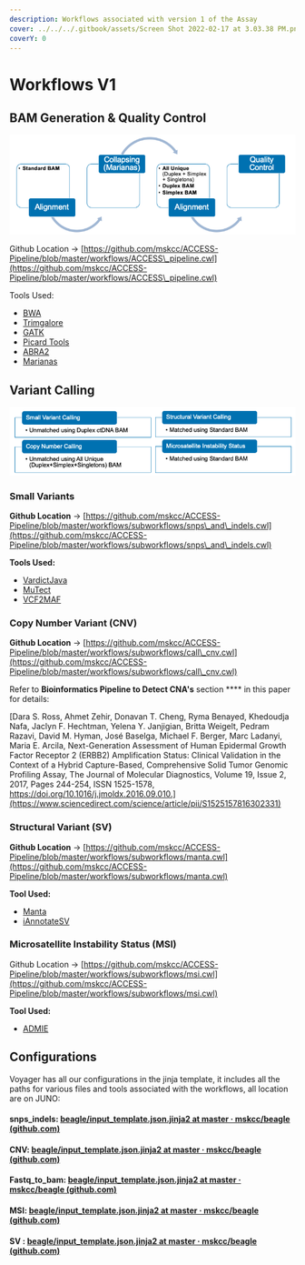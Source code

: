 ```yaml
---
description: Workflows associated with version 1 of the Assay
cover: ../../../.gitbook/assets/Screen Shot 2022-02-17 at 3.03.38 PM.png
coverY: 0
---
```


# Workflows V1

## BAM Generation & Quality Control

![Overview of the BAM Generation and Quality Control workflow](<../../../.gitbook/assets/Screen Shot 2022-02-16 at 1.21.11 PM.png>)

Github Location -> [https://github.com/mskcc/ACCESS-Pipeline/blob/master/workflows/ACCESS\_pipeline.cwl](https://github.com/mskcc/ACCESS-Pipeline/blob/master/workflows/ACCESS\_pipeline.cwl)

Tools Used:

* [BWA](https://github.com/lh3/bwa)
* [Trimgalore](https://github.com/FelixKrueger/TrimGalore)
* [GATK](https://gatk.broadinstitute.org/hc/en-us)
* [Picard Tools](https://broadinstitute.github.io/picard/)
* [ABRA2](https://github.com/mozack/abra2)
* [Marianas](https://cmo-ci.gitbook.io/marianas/)

## Variant Calling

![BAM files used for the workflows](<../../../.gitbook/assets/Screen Shot 2022-02-16 at 1.25.02 PM.png>)

### Small Variants&#x20;

**Github Location** -> [https://github.com/mskcc/ACCESS-Pipeline/blob/master/workflows/subworkflows/snps\_and\_indels.cwl](https://github.com/mskcc/ACCESS-Pipeline/blob/master/workflows/subworkflows/snps\_and\_indels.cwl)

**Tools Used:**

* [VardictJava](https://github.com/AstraZeneca-NGS/VarDictJava)
* [MuTect](https://software.broadinstitute.org/cancer/cga/mutect)
* [VCF2MAF](https://github.com/mskcc/vcf2maf)

### Copy Number Variant (CNV)

**Github Location** -> [https://github.com/mskcc/ACCESS-Pipeline/blob/master/workflows/subworkflows/call\_cnv.cwl](https://github.com/mskcc/ACCESS-Pipeline/blob/master/workflows/subworkflows/call\_cnv.cwl)

Refer to **Bioinformatics Pipeline to Detect CNA's** section **** in this paper for details:&#x20;

[Dara S. Ross, Ahmet Zehir, Donavan T. Cheng, Ryma Benayed, Khedoudja Nafa, Jaclyn F. Hechtman, Yelena Y. Janjigian, Britta Weigelt, Pedram Razavi, David M. Hyman, José Baselga, Michael F. Berger, Marc Ladanyi, Maria E. Arcila, Next-Generation Assessment of Human Epidermal Growth Factor Receptor 2 (ERBB2) Amplification Status: Clinical Validation in the Context of a Hybrid Capture-Based, Comprehensive Solid Tumor Genomic Profiling Assay, The Journal of Molecular Diagnostics, Volume 19, Issue 2, 2017, Pages 244-254, ISSN 1525-1578, https://doi.org/10.1016/j.jmoldx.2016.09.010.](https://www.sciencedirect.com/science/article/pii/S1525157816302331)

### Structural Variant (SV)&#x20;

**Github Location** -> [https://github.com/mskcc/ACCESS-Pipeline/blob/master/workflows/subworkflows/manta.cwl](https://github.com/mskcc/ACCESS-Pipeline/blob/master/workflows/subworkflows/manta.cwl)

**Tool Used:**

* [Manta](https://github.com/Illumina/manta)
* [iAnnotateSV](https://github.com/rhshah/iAnnotateSV)

### Microsatellite Instability Status (MSI)&#x20;

Github Location -> [https://github.com/mskcc/ACCESS-Pipeline/blob/master/workflows/subworkflows/msi.cwl](https://github.com/mskcc/ACCESS-Pipeline/blob/master/workflows/subworkflows/msi.cwl)

**Tool Used:**

* [ADMIE](https://github.com/mskcc/ADMIE)

## Configurations

Voyager has all our configurations in the jinja template, it includes all the paths for various files and tools associated with the workflows, all location are on JUNO:

#### snps\_indels: [beagle/input\_template.json.jinja2 at master · mskcc/beagle (github.com)](https://github.com/mskcc/beagle/blob/master/runner/operator/access/v1\_0\_0/snps\_and\_indels/input\_template.json.jinja2)

#### CNV: [beagle/input\_template.json.jinja2 at master · mskcc/beagle (github.com)](https://github.com/mskcc/beagle/blob/master/runner/operator/access/v1\_0\_0/cnv/input\_template.json.jinja2)

#### Fastq\_to\_bam: [beagle/input\_template.json.jinja2 at master · mskcc/beagle (github.com)](https://github.com/mskcc/beagle/blob/master/runner/operator/access/v1\_0\_0/fastq\_to\_bam/input\_template.json.jinja2)

#### MSI: [beagle/input\_template.json.jinja2 at master · mskcc/beagle (github.com)](https://github.com/mskcc/beagle/blob/master/runner/operator/access/v1\_0\_0/msi/input\_template.json.jinja2)

#### SV : [beagle/input\_template.json.jinja2 at master · mskcc/beagle (github.com)](https://github.com/mskcc/beagle/blob/master/runner/operator/access/v1\_0\_0/structural\_variants/input\_template.json.jinja2)
